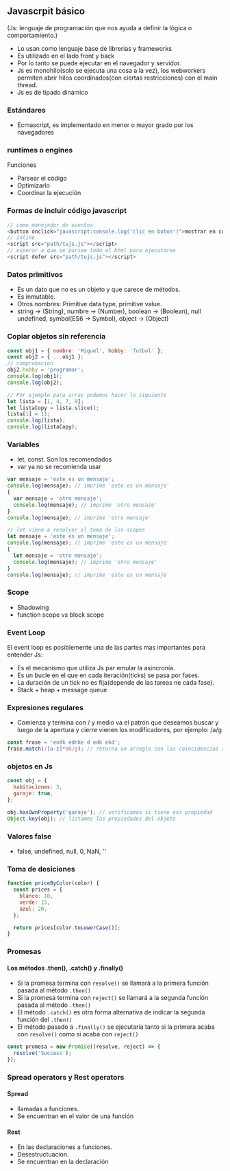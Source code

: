 ## Javascrpit básico

(Js: lenguaje de programación que nos ayuda a definir la lógica o comportamiento.)

- Lo usan como lenguaje base de librerias y frameworks
- Es utilizado en el lado front y back
- Por lo tanto se puede ejecutar en el navegador y servidor.
- Js es monohilo(solo se ejecuta una cosa a la vez), los webworkers permiten abrir hilos coordinados(con ciertas restricciones) con el main thread.
- Js es de tipado dinámico

### Estándares

- Ecmascript, es implementado en menor o mayor grado por los navegadores

### runtimes o engines

Funciones

- Parsear el código
- Optimizarlo
- Coordinar la ejecución

### Formas de incluir código javascript

```js
// como manejador de eventos
<button onclick="javascript:console.log('clic en boton')">mostrar en consola</button>
// inline
<script src="path/tujs.js"></script>
// esperar a que se parsee todo el html para ejecutarse
<script defer src="path/tujs.js"></script>
```

### Datos primitivos

- Es un dato que no es un objeto y que carece de métodos.
- Es inmutable.
- Otros nombres: Primitive data type, primitive value.
- string -> (String), numbre -> (Number), boolean -> (Boolean), null undefined, symbol(ES6 -> Symbol), object -> (Object)

### Copiar objetos sin referencia

```js
const obj1 = { nombre: 'Miguel', hobby: 'futbol' };
const obj2 = { ...obj1 };
// comprobacion
obj2.hobby = 'programar';
console.log(obj1);
console.log(obj2);

// Por ejemplo para array podemos hacer lo siguiente
let lista = [1, 4, 7, 9];
let listaCopy = lista.slice();
lista[1] = 11;
console.log(lista);
console.log(listaCopy);
```

### Variables

- let, const. Son los recomendados
- var ya no se recomienda usar

```js
var mensaje = 'este es un mensaje';
console.log(mensaje); // imprime 'este es un mensaje'
{
  var mensaje = 'otro mensaje';
  console.log(mensaje); // imprime 'otro mensaje'
}
console.log(mensaje); // imprime 'otro mensaje'

// let viene a resolver el tema de los scopes
let mensaje = 'este es un mensaje';
console.log(mensaje); // imprime 'este es un mensaje'
{
  let mensaje = 'otro mensaje';
  console.log(mensaje); // imprime 'otro mensaje'
}
console.log(mensaje); // imprime 'este es un mensaje'
```

### Scope

- Shadowing
- function scope vs block scope

### Event Loop

El event loop es posiblemente una de las partes mas importantes para entender Js:

- Es el mecanismo que utiliza Js par emular la asincronía.
- Es un bucle en el que en cada iteración(ticks) se pasa por fases.
- La duración de un tick no es fija(depende de las tareas ne cada fase).
- Stack + heap + message queue

### Expresiones regulares

- Comienza y termina con / y medio va el patrón que deseamos buscar y luego de la apertura y cierre vienen los modificadores, por ejemplo: /a/g

```js
const frase = 'endk ednke d edk ekd';
frase.match(/[a-z]*00/g); // retorna un arreglo con las coincidencias regex101.com
```

### objetos en Js

```js
const obj = {
  habitaciones: 3,
  garaje: true,
};

obj.hasOwnProperty('garaje'); // verificamos si tiene esa propiedad
Object.key(obj); // listamos las propiedades del objeto
```

### Valores false

- false, undefined, null, 0, NaN, ''

### Toma de desiciones

```js
function priceByColor(color) {
  const prices = {
    blanco: 10,
    verde: 15,
    azul: 20,
  };

  return prices[color.toLowerCase()];
}
```

### Promesas

#### Los métodos .then(), .catch() y .finally()

- Si la promesa termina con `resolve()` se llamará a la primera función pasada al método `.then()`
- Si la promesa termina con `reject()` se llamará a la segunda función pasada al método `.then()`
- El método `.catch()` es otra forma alternativa de indicar la segunda función del `.then()`
- El método pasado a `.finally()` se ejecutaría tanto si la primera acaba con `resolve()` como si acaba con `reject()`

```js
const promesa = new Promise((resolve, reject) => {
  resolve('Success');
});
```

### Spread operators y Rest operators

#### Spread

- llamadas a funciones.
- Se encuentran en el valor de una función

#### Rest

- En las declaraciones a funciones.
- Desestructuacion.
- Se encuentran en la declaración
